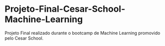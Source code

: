 # Projeto-Final-Cesar-School-Machine-Learning
Projeto Final realizado durante o bootcamp de Machine Learning promovido pelo Cesar School.
